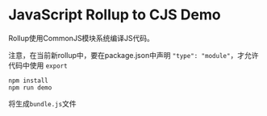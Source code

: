 JavaScript Rollup to CJS Demo
=============================

Rollup使用CommonJS模块系统编译JS代码。

注意，在当前新rollup中，要在package.json中声明 `"type": "module"`，才允许代码中使用 `export`

```
npm install
npm run demo
```

将生成`bundle.js`文件